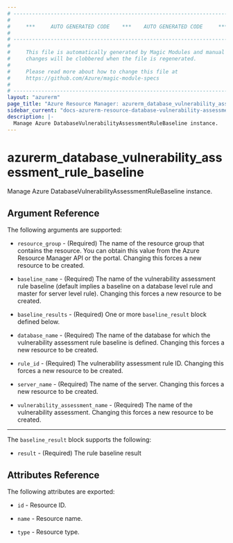 ```yaml
---
# ----------------------------------------------------------------------------
#
#     ***     AUTO GENERATED CODE    ***    AUTO GENERATED CODE     ***
#
# ----------------------------------------------------------------------------
#
#     This file is automatically generated by Magic Modules and manual
#     changes will be clobbered when the file is regenerated.
#
#     Please read more about how to change this file at
#     https://github.com/Azure/magic-module-specs
#
# ----------------------------------------------------------------------------
layout: "azurerm"
page_title: "Azure Resource Manager: azurerm_database_vulnerability_assessment_rule_baseline"
sidebar_current: "docs-azurerm-resource-database-vulnerability-assessment-rule-baseline"
description: |-
  Manage Azure DatabaseVulnerabilityAssessmentRuleBaseline instance.
---
```


# azurerm_database_vulnerability_assessment_rule_baseline

Manage Azure DatabaseVulnerabilityAssessmentRuleBaseline instance.


## Argument Reference

The following arguments are supported:

* `resource_group` - (Required) The name of the resource group that contains the resource. You can obtain this value from the Azure Resource Manager API or the portal. Changing this forces a new resource to be created.

* `baseline_name` - (Required) The name of the vulnerability assessment rule baseline (default implies a baseline on a database level rule and master for server level rule). Changing this forces a new resource to be created.

* `baseline_results` - (Required) One or more `baseline_result` block defined below.

* `database_name` - (Required) The name of the database for which the vulnerability assessment rule baseline is defined. Changing this forces a new resource to be created.

* `rule_id` - (Required) The vulnerability assessment rule ID. Changing this forces a new resource to be created.

* `server_name` - (Required) The name of the server. Changing this forces a new resource to be created.

* `vulnerability_assessment_name` - (Required) The name of the vulnerability assessment. Changing this forces a new resource to be created.

---

The `baseline_result` block supports the following:

* `result` - (Required) The rule baseline result

## Attributes Reference

The following attributes are exported:

* `id` - Resource ID.

* `name` - Resource name.

* `type` - Resource type.
